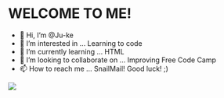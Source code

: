 <h1> WELCOME TO ME!</h1>

- 👋 Hi, I’m @Ju-ke
- 👀 I’m interested in ... Learning to code
- 🌱 I’m currently learning ... HTML
- 💞️ I’m looking to collaborate on ... Improving Free Code Camp
- 📫 How to reach me ... SnailMail! Good luck! ;)

<!---
Ju-ke/Ju-ke is a ✨ special ✨ repository because its `README.md` (this file) appears on your GitHub profile.
You can click the Preview link to take a look at your changes.
--->
<img src="https://ih1.redbubble.net/image.749202332.8882/fpp,small,lustre,wall_texture,product,750x1000.jpg">
